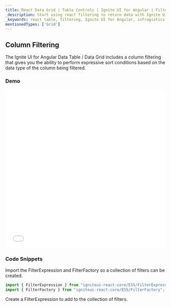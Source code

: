 ```yaml
---
title: React Data Grid | Table Controls | Ignite UI for Angular | Filtering | Infragistics
_description: Start using react filtering to return data with Ignite UI for Angular table similar to excel with convenient usage by the react grid filtering
_keywords: react table, filtering, Ignite UI for Angular, infragistics
mentionedTypes: ['Grid']
---
```


## Column Filtering

The Ignite UI for Angular Data Table / Data Grid includes a column filtering that gives you the ability to perform expressive sort conditions based on the data type of the column being filtered.

### Demo

<div class="sample-container loading" style="height: 500px">
    <iframe id="live-grid-overview-sample-iframe" src='{environment:demosBaseUrl}/grids/data-grid-column-filtering' width="100%" height="100%" seamless frameBorder="0" onload="onXPlatSampleIframeContentLoaded(this);"></iframe>
</div>

<div class="divider--half"></div>

### Code Snippets

Import the FilterExpression and FilterFactory so a collection of filters can be created.

```ts
import { FilterExpression } from "igniteui-react-core/ES5/FilterExpression";
import { FilterFactory } from "igniteui-react-core/ES5/FilterFactory";
```

Create a FilterExpression to add to the collection of filters.
